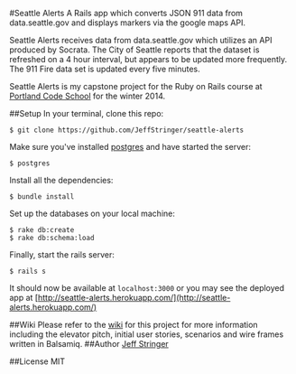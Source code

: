 #Seattle Alerts
A Rails app which converts JSON 911 data from data.seattle.gov and displays markers via the google maps API.

Seattle Alerts receives data from data.seattle.gov which utilizes an API produced by Socrata. The City of Seattle reports that the dataset is refreshed on a 4 hour interval, but appears to be updated more frequently. The 911 Fire data set is updated every five minutes.

Seattle Alerts is my capstone project for the Ruby on Rails course at [Portland Code School](http://www.portlandcodeschool.com/) for the winter 2014.

##Setup
In your terminal, clone this repo:

```console
$ git clone https://github.com/JeffStringer/seattle-alerts 
```

Make sure you've installed [postgres](http://www.postgresql.org/download/) and have started the server:

```console
$ postgres
```

Install all the dependencies:

```console
$ bundle install
```

Set up the databases on your local machine:

```console
$ rake db:create
$ rake db:schema:load
```

Finally, start the rails server:

```console
$ rails s
```
It should now be available at `localhost:3000` or you may see the deployed app at [http://seattle-alerts.herokuapp.com/](http://seattle-alerts.herokuapp.com/)


##Wiki
Please refer to the [wiki](https://github.com/JeffStringer/seattle-alerts/wiki) for this project for more information including the elevator pitch, initial user stories, scenarios and wire frames written in Balsamiq.
##Author
[Jeff Stringer](http://jeffstringer.herokuapp.com)

##License
MIT
